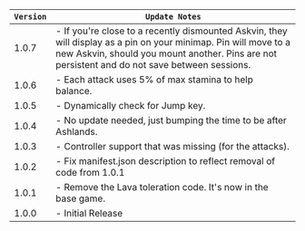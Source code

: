 | `Version` | `Update Notes`                                                                                                                                                                                                    |
|-----------|-------------------------------------------------------------------------------------------------------------------------------------------------------------------------------------------------------------------|
| 1.0.7     | - If you're close to a recently dismounted Askvin, they will display as a pin on your minimap. Pin will move to a new Askvin, should you mount another. Pins are not persistent and do not save between sessions. |
| 1.0.6     | - Each attack uses 5% of max stamina to help balance.                                                                                                                                                             |
| 1.0.5     | - Dynamically check for Jump key.                                                                                                                                                                                 |
| 1.0.4     | - No update needed, just bumping the time to be after Ashlands.                                                                                                                                                   |
| 1.0.3     | - Controller support that was missing (for the attacks).                                                                                                                                                          |
| 1.0.2     | - Fix manifest.json description to reflect removal of code from 1.0.1                                                                                                                                             |
| 1.0.1     | - Remove the Lava toleration code. It's now in the base game.                                                                                                                                                     |
| 1.0.0     | - Initial Release                                                                                                                                                                                                 |